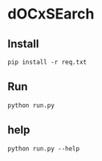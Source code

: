 # dOCxSEarch



## Install

    pip install -r req.txt

## Run

    python run.py

## help

    python run.py --help


    